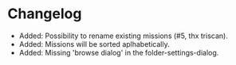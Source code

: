# Changelog

- Added: Possibility to rename existing missions (#5, thx triscan).
- Added: Missions will be sorted aplhabetically.
- Added: Missing 'browse dialog' in the folder-settings-dialog.
